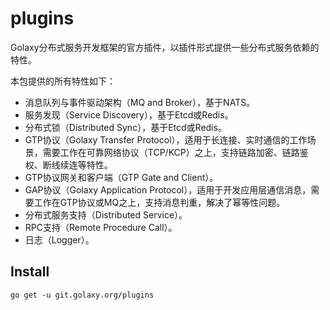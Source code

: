 # plugins

Golaxy分布式服务开发框架的官方插件，以插件形式提供一些分布式服务依赖的特性。

本包提供的所有特性如下：

- 消息队列与事件驱动架构（MQ and Broker），基于NATS。
- 服务发现（Service Discovery），基于Etcd或Redis。
- 分布式锁（Distributed Sync），基于Etcd或Redis。
- GTP协议（Golaxy Transfer Protocol），适用于长连接、实时通信的工作场景，需要工作在可靠网络协议（TCP/KCP）之上，支持链路加密、链路鉴权、断线续连等特性。
- GTP协议网关和客户端（GTP Gate and Client）。
- GAP协议（Golaxy Application Protocol），适用于开发应用层通信消息，需要工作在GTP协议或MQ之上，支持消息判重，解决了幂等性问题。
- 分布式服务支持（Distributed Service）。
- RPC支持（Remote Procedure Call）。
- 日志（Logger）。

## Install
```
go get -u git.golaxy.org/plugins
```
